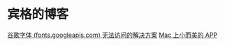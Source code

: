# 宾格的博客

[谷歌字体 (fonts.googleapis.com) 无法访问的解决方案](https://github.com/beepony/Blog/issues/1)
[Mac 上小而美的 APP](https://github.com/beepony/Blog/issues/2)

